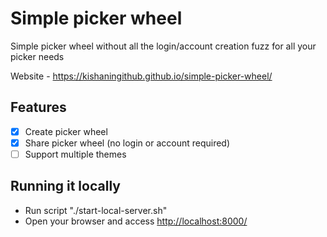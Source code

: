 # Simple picker wheel

Simple picker wheel without all the login/account creation fuzz for all your picker needs

Website - <https://kishaningithub.github.io/simple-picker-wheel/>

## Features

- [x] Create picker wheel
- [x] Share picker wheel (no login or account required)
- [ ] Support multiple themes

## Running it locally

- Run script "./start-local-server.sh"
- Open your browser and access <http://localhost:8000/>
